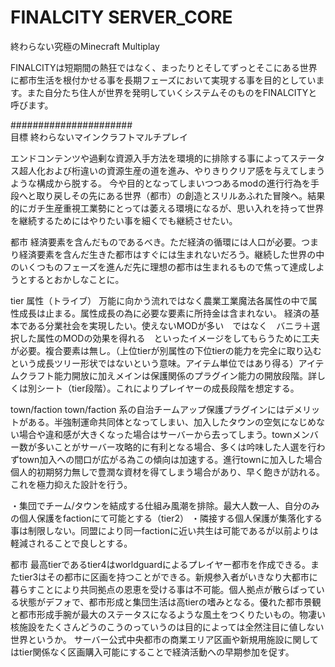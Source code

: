 # FINALCITY SERVER_CORE

終わらない究極のMinecraft Multiplay

FINALCITYは短期間の熱狂ではなく、まったりとそしてずっとそこにある世界に都市生活を根付かせる事を長期フェーズにおいて実現する事を目的としています。また自分たち住人が世界を発明していくシステムそのものをFINALCITYと呼びます。

######################<br>
目標 終わらないマインクラフトマルチプレイ

エンドコンテンツや過剰な資源入手方法を環境的に排除する事によってステータス超人化および桁違いの資源生産の道を進み、やりきりクリア感を与えてしまうような構成から脱する。
今や目的となってしまいつつあるmodの進行行為を手段へと取り戻しその先にある世界（都市）の創造とスリルあふれた冒険へ。結果的にガチ生産重視工業勢にとっては萎える環境になるが、思い入れを持って世界を継続するためにはやりたい事を細くでも継続させたい。

都市
経済要素を含んだものであるべき。ただ経済の循環には人口が必要。つまり経済要素を含んだ生きた都市はすぐには生まれないだろう。継続した世界の中のいくつものフェーズを進んだ先に理想の都市は生まれるもので焦って達成しようとするとおかしなことに。

tier 属性（トライブ）
万能に向かう流れではなく農業工業魔法各属性の中で属性成長は止まる。属性成長の為に必要な要素に所持金は含まれない。
経済の基本である分業社会を実現したい。使えないMODが多い　ではなく　バニラ＋選択した属性のMODの効果を得れる　といったイメージをしてもらうために工夫が必要。複合要素は無し。（上位tierが別属性の下位tierの能力を完全に取り込むという成長ツリー形状ではないという意味。アイテム単位ではあり得る）アイテムクラフト能力開放に加えメインは保護関係のプラグイン能力の開放段階。詳しくは別シート（tier段階）。これによりプレイヤーの成長段階を想定する。

town/faction
town/faction 系の自治チームアップ保護プラグインにはデメリットがある。半強制運命共同体となってしまい、加入したタウンの空気になじめない場合や違和感が大きくなった場合はサーバーから去ってしまう。townメンバー数が多いことがサーバー攻略的に有利となる場合、多くは吟味した人選を行わずtown加入への間口が広がる為この傾向は加速する。進行townに加入した場合個人的初期努力無しで豊潤な資材を得てしまう場合があり、早く飽きが訪れる。これを極力抑えた設計を行う。

・集団でチーム/タウンを結成する仕組み風潮を排除。最大人数一人、自分のみの個人保護をfactionにて可能とする（tier2）
・隣接する個人保護が集落化する事は制限しない。同盟により同一factionに近い共生は可能であるが以前よりは軽減されることで良しとする。

都市
最高tierであるtier4はworldguardによるプレイヤー都市を作成できる。またtier3はその都市に区画を持つことができる。新規参入者がいきなり大都市に暮らすことにより共同拠点の恩恵を受ける事は不可能。個人拠点が散らばっている状態がデフォで、都市形成と集団生活は高tierの嗜みとなる。優れた都市景観と都市形成手腕が最大のステータスになるような風土をつくりたいもの。物凄い核施設をたくさんどうのこうのっていうのは目的によっては全然注目に値しない世界というか。
サーバー公式中央都市の商業エリア区画や新規用施設に関してはtier関係なく区画購入可能にすることで経済活動への早期参加を促す。
